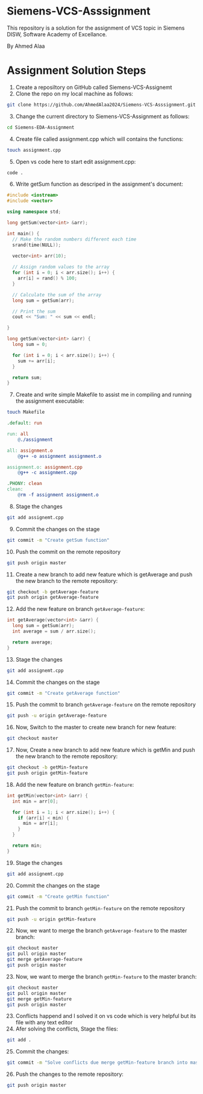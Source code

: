 # Siemens-VCS-Asssignment
This repository is a solution for the assignment of VCS topic in Siemens DISW, Software Academy of Excellance.

By Ahmed Alaa

# Assignment Solution Steps
1. Create a reposiltory on GitHub called Siemens-VCS-Assignemt
2. Clone the repo on my local machine as follows:
```bash
git clone https://github.com/AhmedAlaa2024/Siemens-VCS-Asssignment.git
```
3. Change the current directory to Siemens-VCS-Assignment as follows:
```bash
cd Siemens-EDA-Assignment
```
4. Create file called assignment.cpp which will contains the functions:
```bash
touch assignment.cpp
```
5. Open vs code here to start edit assignment.cpp:
```bash
code .
```
6. Write getSum function as descriped in the assignment's document:
```c++
#include <iostream>
#include <vector>

using namespace std;

long getSum(vector<int> &arr);

int main() {
  // Make the random numbers different each time
  srand(time(NULL));

  vector<int> arr(10);
  
  // Assign random values to the array
  for (int i = 0; i < arr.size(); i++) {
    arr[i] = rand() % 100;
  }

  // Calculate the sum of the array
  long sum = getSum(arr);

  // Print the sum
  cout << "Sum: " << sum << endl;

}

long getSum(vector<int> &arr) {
  long sum = 0;

  for (int i = 0; i < arr.size(); i++) {
    sum += arr[i];
  }

  return sum;
}
```
7. Create and write simple Makefile to assist me in compiling and running the assignment executable:
```bash
touch Makefile
```
```Makefile
.default: run

run: all
	@./assignment

all: assignment.o
	@g++ -o assignment assignment.o

assignment.o: assignment.cpp
	@g++ -c assignment.cpp

.PHONY: clean
clean:
	@rm -f assignment assignment.o
```
8. Stage the changes
```bash
git add assignemt.cpp
```
9. Commit the changes on the stage
```bash
git commit -m "Create getSum function"
```
10. Push the commit on the remote repository
```bash
git push origin master
```
11. Create a new branch to add new feature which is getAverage and push the new branch to the remote repository:
```bash
git checkout -b getAverage-feature
git push origin getAverage-feature
```
12. Add the new feature on branch `getAverage-feature`:
```c++
int getAverage(vector<int> &arr) {
  long sum = getSum(arr);
  int average = sum / arr.size();

  return average;
}
```
13. Stage the changes
```bash
git add assignemt.cpp
```
14. Commit the changes on the stage
```bash
git commit -m "Create getAverage function"
```
15. Push the commit to branch `getAverage-feature` on the remote repository
```bash
git push -u origin getAverage-feature
```
16. Now, Switch to the master to create new branch for new feature:
```bash
git checkout master
```
17. Now, Create a new branch to add new feature which is getMin and push the new branch to the remote repository:
```bash
git checkout -b getMin-feature
git push origin getMin-feature
```
18. Add the new feature on branch `getMin-feature`:
```c++
int getMin(vector<int> &arr) {
  int min = arr[0];

  for (int i = 1; i < arr.size(); i++) {
    if (arr[i] < min) {
      min = arr[i];
    }
  }

  return min;
}
```
19. Stage the changes
```bash
git add assignemt.cpp
```
20. Commit the changes on the stage
```bash
git commit -m "Create getMin function"
```
21. Push the commit to branch `getMin-feature` on the remote repository
```bash
git push -u origin getMin-feature
```
22. Now, we want to merge the branch `getAverage-feature` to the master branch:
```bash
git checkout master
git pull origin master
git merge getAverage-feature
git push origin master
```
23. Now, we want to merge the branch `getMin-feature` to the master branch:
```bash
git checkout master
git pull origin master
git merge getMin-feature
git push origin master
```
23. Conflicts happend and I solved it on vs code which is very helpful but its file with any text editor
24. Afer solving the conflicts, Stage the files:
```bash
git add .
```
25. Commit the changes:
```bash
git commit -m "Solve conflicts due merge getMin-feature branch into master branch"
```
26. Push the changes to the remote repository:
```bash
git push origin master
```